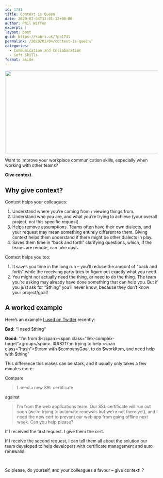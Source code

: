 ```yaml
---
id: 1741
title: Context is Queen
date: 2020-02-04T13:01:12+00:00
author: Phil Wiffen
excerpt: |
layout: post
guid: https://kabri.uk/?p=1741
permalink: /2020/02/04/context-is-queen/
categories:
  - Communication and Collaboration
  - Soft Skills
format: aside
---
```

[<img loading="lazy" class="alignnone size-full wp-image-1747" src="https://kabri.uk/wp-content/uploads/2020/02/context-is-queen-1.png" alt="" width="601" height="271" />](https://twitter.com/phil_wiffen/status/1224267136186626048)

Want to improve your workplace communication skills, especially when working with other teams?

**Give context.**

## Why give context?

Context helps your colleagues:

  1. Understand where you&#8217;re coming from / viewing things from.
  2. Understand who you are, and what you&#8217;re trying to achieve (your overall project, not this specific request)
  3. Helps remove assumptions. Teams often have their own dialects, and your request may mean something entirely different to them. Giving context helps them understand if there might be other dialects in play.
  4. Saves them time in &#8220;back and forth&#8221; clarifying questions, which, if the teams are remote, can take days.

Context helps you too:

  1. It saves you time in the long run &#8211; you&#8217;ll reduce the amount of &#8220;back and forth&#8221; while the receiving party tries to figure out exactly what you need.
  2. You might not actually need the thing, or need to do the thing. The team you&#8217;re asking may already have done something that can help you. But if you just ask for &#8220;$thing&#8221; you&#8217;ll never know, because they don&#8217;t know your project/goal!

## A worked example

Here&#8217;s an example [I used on Twitter](https://twitter.com/phil_wiffen/status/1224267136186626048) recently:

**Bad:** &#8220;I need $thing&#8221;

**Good:** &#8220;I&#8217;m from <span class="hash">$</span><span class="link-complex-target">group</span>. I&#8217;m trying to help <span class="hash">$</span><span class="link-complex-target">team</span> with $companyGoal, to do $workItem, and need help with $thing&#8221;

This difference this makes can be stark, and it usually only takes a few minutes more:

Compare

> I need a new SSL certificate

against

> I&#8217;m from the web applications team. Our SSL certificate will run out soon (we&#8217;re trying to automate renewals but we&#8217;re not there yet), and I need the new cert to prevent our web app from going offline next week. Can you help please?

If I received the first request. I give them the cert.

If I receive the second request, I can tell them all about the solution our team developed to help developers with certificate management and auto renewals!

&nbsp;

So please, do yourself, and your colleagues a favour &#8211; give context! ?
